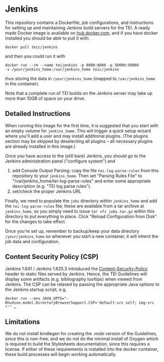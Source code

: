 # Jenkins
This repository contains a Dockerfile, job configurations, and instructions for setting up and maintaining Jenkins build servers for the TEI. 
A ready made Docker image is available on [hub.docker.com](https://hub.docker.com/r/teic/jenkins/), and if you have docker installed you should be able to pull it with:

<code>docker pull teic/jenkins</code>

and then you could run it with 

<code>docker run --rm --name teijenkins -p 8080:8080 -p 50000:50000 -v /your/jenkins_home:/var/jenkins_home teic/jenkins</code>

thus storing the data in `/your/jenkins_home` (mapped to `/var/jenkins_home` in the container).

Note that a complete run of TEI builds on the Jenkins server may take up more than 10GB of space on your drive.

## Detailed Instructions

When running this image for the first time, it is suggested that you start with an empty volume for `jenkins_home`. 
This will trigger a quick setup wizard where you'll add a user and may install additional plugins. 
(The plugins section may be skipped by deselecting all plugins – all necessary plugins are already installed in this image.)

Once you have access to the (still bare) Jenkins, you should go to the Jenkins administration panel ("configure system") and 

1. add Console Output Parsing: copy the file `tei-log-parse-rules` from this repository to your `jenkins_home`. 
    Then set "Parsing Rules File" to "/var/jenkins_home/tei-log-parse-rules" 
    and enter some appropriate description (e.g. "TEI log parse rules"). 
2. set/check the proper Jenkins URL 

Finally, we need to populate the `jobs` directory within `jenkins_home` and add the `tei-log-parse-rules` file;
these are available from a tar archive at `jenkins_home`, so you simply need to issue `tar xfz jobs.tar.gz` within this directory to put everything in place.
Click "Reload Configuration from Disk" for the changes to take effect.

Once you're set up, remember to backup/keep your data directory `/your/jenkins_home` 
so whenever you start a new container, it will inherit the job data and configuration.  

## Content Security Policy (CSP)

Jenkins 1.641 / Jenkins 1.625.3 introduced the [Content-Security-Policy](https://wiki.jenkins.io/display/JENKINS/Configuring+Content+Security+Policy) header to static files served by Jenkins.
Hence, the TEI Guidelines will display some artifacts (e.g. bibliography tooltips) when viewed from Jenkins. 
The CSP can be relaxed by passing the appropriate Java options to the Jenkins startup script, e.g.

```
docker run --env JAVA_OPTS="-Dhudson.model.DirectoryBrowserSupport.CSP='default-src self; img-src *'" …
```


## Limitations
We do not install kindlegen for creating the .mobi version of the Guidelines, since this is non-free; and we do not do the minimal install of Oxygen which is required to build the Stylesheets documentation, since this requires a license. If either of these requirements is installed into the docker container, these build processes will begin working automatically. 
